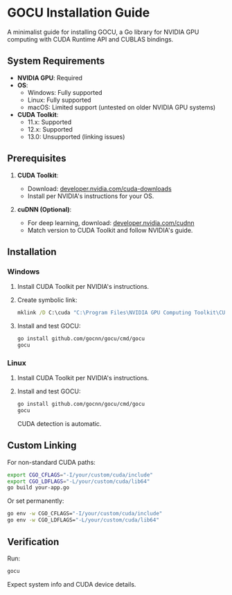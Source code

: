 # GOCU Installation Guide

A minimalist guide for installing GOCU, a Go library for NVIDIA GPU computing with CUDA Runtime API and CUBLAS bindings.

## System Requirements

- **NVIDIA GPU**: Required
- **OS**:
  - Windows: Fully supported
  - Linux: Fully supported
  - macOS: Limited support (untested on older NVIDIA GPU systems)
- **CUDA Toolkit**:
  - 11.x: Supported
  - 12.x: Supported
  - 13.0: Unsupported (linking issues)

## Prerequisites

1. **CUDA Toolkit**:
   - Download: [developer.nvidia.com/cuda-downloads](https://developer.nvidia.com/cuda-downloads)
   - Install per NVIDIA's instructions for your OS.

2. **cuDNN (Optional)**:
   - For deep learning, download: [developer.nvidia.com/cudnn](https://developer.nvidia.com/cudnn)
   - Match version to CUDA Toolkit and follow NVIDIA's guide.

## Installation

### Windows

1. Install CUDA Toolkit per NVIDIA's instructions.
2. Create symbolic link:

   ```cmd
   mklink /D C:\cuda "C:\Program Files\NVIDIA GPU Computing Toolkit\CUDA\v12.0"
   ```

3. Install and test GOCU:

   ```bash
   go install github.com/gocnn/gocu/cmd/gocu
   gocu
   ```

### Linux

1. Install CUDA Toolkit per NVIDIA's instructions.
2. Install and test GOCU:

   ```bash
   go install github.com/gocnn/gocu/cmd/gocu
   gocu
   ```

   CUDA detection is automatic.

## Custom Linking

For non-standard CUDA paths:

```bash
export CGO_CFLAGS="-I/your/custom/cuda/include"
export CGO_LDFLAGS="-L/your/custom/cuda/lib64"
go build your-app.go
```

Or set permanently:

```bash
go env -w CGO_CFLAGS="-I/your/custom/cuda/include"
go env -w CGO_LDFLAGS="-L/your/custom/cuda/lib64"
```

## Verification

Run:

```bash
gocu
```

Expect system info and CUDA device details.
